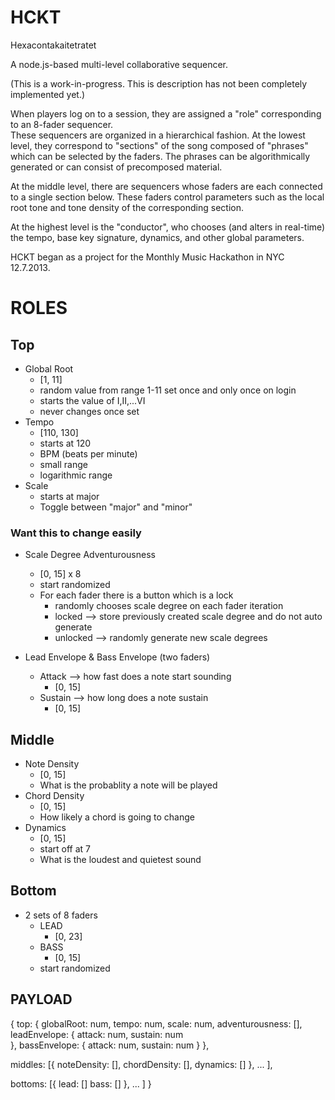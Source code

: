 HCKT
===============
Hexacontakaitetratet 

A node.js-based multi-level collaborative sequencer.  

(This is a work-in-progress.  This is description has not been completely implemented yet.)

When players log on to a session, they are assigned a "role" corresponding to an 8-fader sequencer.  
These sequencers are organized in a hierarchical fashion.  At the lowest level, they correspond to
"sections" of the song composed of "phrases" which can be selected by the faders.  The phrases can
be algorithmically generated or can consist of precomposed material.  

At the middle level, there are sequencers whose faders are each connected to a single section below.
These faders control parameters such as the local root tone and tone density of the corresponding section.  

At the highest level is the "conductor", who chooses (and alters in real-time) the tempo, base key 
signature, dynamics, and other global parameters.

HCKT began as a project for the Monthly Music Hackathon in NYC 12.7.2013.
 

ROLES
===============

## Top
* Global Root
  * [1, 11]
  * random value from range 1-11 set once and only once on login
  * starts the value of I,II,...VI
  * never changes once set
* Tempo
  * [110, 130]
  * starts at 120
  * BPM (beats per minute)
  * small range
  * logarithmic range
* Scale
  * starts at major
  * Toggle between "major" and "minor"


### Want this to change easily
* Scale Degree Adventurousness
  * [0, 15] x 8
  * start randomized
  * For each fader there is a button which is a lock
    * randomly chooses scale degree on each fader iteration
    * locked --> store previously created scale degree and do not auto generate
    * unlocked --> randomly generate new scale degrees

* Lead Envelope & Bass Envelope (two faders)
  * Attack --> how fast does a note start sounding
    * [0, 15]
  * Sustain --> how long does a note sustain    
    * [0, 15]





## Middle
* Note Density 
  * [0, 15]
  * What is the probablity a note will be played
* Chord Density
  * [0, 15]
  * How likely a chord is going to change
* Dynamics
  * [0, 15]
  * start off at 7
  * What is the loudest and quietest sound 





## Bottom
* 2 sets of 8 faders
  * LEAD
    * [0, 23]
  * BASS
    * [0, 15]
  * start randomized


## PAYLOAD
{
  top: { 
    globalRoot: num,
    tempo: num,
    scale: num,
    adventurousness: [],
    leadEnvelope: {
      attack: num,
      sustain: num             
    },
    bassEnvelope: {
      attack: num,
      sustain: num
    }
  },

  middles: [{
      noteDensity: [],
      chordDensity: [],
      dynamics: []
  },  ...  ],

  bottoms: [{
    lead: []
    bass: []
  }, ...  ]
}
